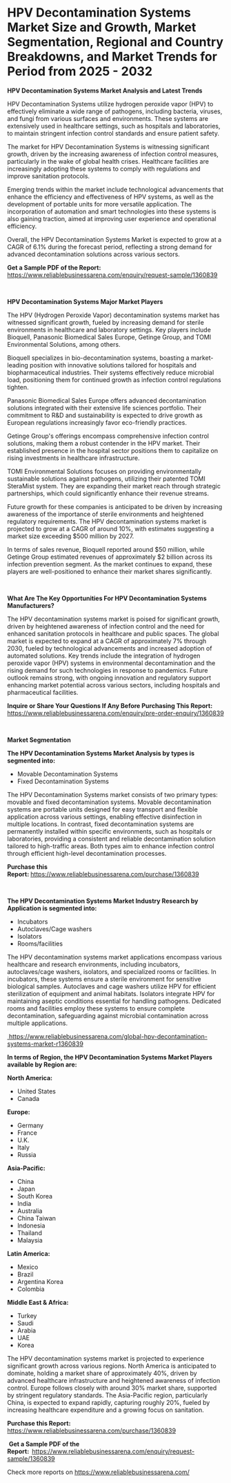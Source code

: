 <p><h1>HPV Decontamination Systems Market Size and Growth, Market Segmentation, Regional and Country Breakdowns, and Market Trends for Period from 2025 -  2032</h1></p><p><strong>HPV Decontamination Systems Market Analysis and Latest Trends</strong></p>
<p><p>HPV Decontamination Systems utilize hydrogen peroxide vapor (HPV) to effectively eliminate a wide range of pathogens, including bacteria, viruses, and fungi from various surfaces and environments. These systems are extensively used in healthcare settings, such as hospitals and laboratories, to maintain stringent infection control standards and ensure patient safety. </p><p>The market for HPV Decontamination Systems is witnessing significant growth, driven by the increasing awareness of infection control measures, particularly in the wake of global health crises. Healthcare facilities are increasingly adopting these systems to comply with regulations and improve sanitation protocols. </p><p>Emerging trends within the market include technological advancements that enhance the efficiency and effectiveness of HPV systems, as well as the development of portable units for more versatile application. The incorporation of automation and smart technologies into these systems is also gaining traction, aimed at improving user experience and operational efficiency. </p><p>Overall, the HPV Decontamination Systems Market is expected to grow at a CAGR of 6.1% during the forecast period, reflecting a strong demand for advanced decontamination solutions across various sectors.</p></p>
<p><strong>Get a Sample PDF of the Report:&nbsp;</strong> <a href="https://www.reliablebusinessarena.com/enquiry/request-sample/1360839?utm_campaign=1892&utm_medium=2&utm_source=Github&utm_content=ia&utm_term=22032025&utm_id=hpv-decontamination-systems">https://www.reliablebusinessarena.com/enquiry/request-sample/1360839</a></p>
<p>&nbsp;</p>
<p><strong>HPV Decontamination Systems Major Market Players</strong></p>
<p><p>The HPV (Hydrogen Peroxide Vapor) decontamination systems market has witnessed significant growth, fueled by increasing demand for sterile environments in healthcare and laboratory settings. Key players include Bioquell, Panasonic Biomedical Sales Europe, Getinge Group, and TOMI Environmental Solutions, among others. </p><p>Bioquell specializes in bio-decontamination systems, boasting a market-leading position with innovative solutions tailored for hospitals and biopharmaceutical industries. Their systems effectively reduce microbial load, positioning them for continued growth as infection control regulations tighten.</p><p>Panasonic Biomedical Sales Europe offers advanced decontamination solutions integrated with their extensive life sciences portfolio. Their commitment to R&D and sustainability is expected to drive growth as European regulations increasingly favor eco-friendly practices.</p><p>Getinge Group's offerings encompass comprehensive infection control solutions, making them a robust contender in the HPV market. Their established presence in the hospital sector positions them to capitalize on rising investments in healthcare infrastructure.</p><p>TOMI Environmental Solutions focuses on providing environmentally sustainable solutions against pathogens, utilizing their patented TOMI SteraMist system. They are expanding their market reach through strategic partnerships, which could significantly enhance their revenue streams.</p><p>Future growth for these companies is anticipated to be driven by increasing awareness of the importance of sterile environments and heightened regulatory requirements. The HPV decontamination systems market is projected to grow at a CAGR of around 10%, with estimates suggesting a market size exceeding $500 million by 2027.</p><p>In terms of sales revenue, Bioquell reported around $50 million, while Getinge Group estimated revenues of approximately $2 billion across its infection prevention segment. As the market continues to expand, these players are well-positioned to enhance their market shares significantly.</p></p>
<p>&nbsp;</p>
<p><strong>What Are The Key Opportunities For HPV Decontamination Systems Manufacturers?</strong></p>
<p><p>The HPV decontamination systems market is poised for significant growth, driven by heightened awareness of infection control and the need for enhanced sanitation protocols in healthcare and public spaces. The global market is expected to expand at a CAGR of approximately 7% through 2030, fueled by technological advancements and increased adoption of automated solutions. Key trends include the integration of hydrogen peroxide vapor (HPV) systems in environmental decontamination and the rising demand for such technologies in response to pandemics. Future outlook remains strong, with ongoing innovation and regulatory support enhancing market potential across various sectors, including hospitals and pharmaceutical facilities.</p></p>
<p><strong>Inquire or Share Your Questions If Any Before Purchasing This Report:</strong> <a href="https://www.reliablebusinessarena.com/enquiry/pre-order-enquiry/1360839?utm_campaign=1892&utm_medium=2&utm_source=Github&utm_content=ia&utm_term=22032025&utm_id=hpv-decontamination-systems">https://www.reliablebusinessarena.com/enquiry/pre-order-enquiry/1360839</a></p>
<p>&nbsp;</p>
<p><strong>Market Segmentation</strong></p>
<p><strong>The HPV Decontamination Systems Market Analysis by types is segmented into:</strong></p>
<p><ul><li>Movable Decontamination Systems</li><li>Fixed Decontamination Systems</li></ul></p>
<p><p>The HPV Decontamination Systems market consists of two primary types: movable and fixed decontamination systems. Movable decontamination systems are portable units designed for easy transport and flexible application across various settings, enabling effective disinfection in multiple locations. In contrast, fixed decontamination systems are permanently installed within specific environments, such as hospitals or laboratories, providing a consistent and reliable decontamination solution tailored to high-traffic areas. Both types aim to enhance infection control through efficient high-level decontamination processes.</p></p>
<p><strong>Purchase this Report:&nbsp;</strong><a href="https://www.reliablebusinessarena.com/purchase/1360839?utm_campaign=1892&utm_medium=2&utm_source=Github&utm_content=ia&utm_term=22032025&utm_id=hpv-decontamination-systems">https://www.reliablebusinessarena.com/purchase/1360839</a></p>
<p>&nbsp;</p>
<p><strong>The HPV Decontamination Systems Market Industry Research by Application is segmented into:</strong></p>
<p><ul><li>Incubators</li><li>Autoclaves/Cage washers</li><li>Isolators</li><li>Rooms/facilities</li></ul></p>
<p><p>The HPV decontamination systems market applications encompass various healthcare and research environments, including incubators, autoclaves/cage washers, isolators, and specialized rooms or facilities. In incubators, these systems ensure a sterile environment for sensitive biological samples. Autoclaves and cage washers utilize HPV for efficient sterilization of equipment and animal habitats. Isolators integrate HPV for maintaining aseptic conditions essential for handling pathogens. Dedicated rooms and facilities employ these systems to ensure complete decontamination, safeguarding against microbial contamination across multiple applications.</p></p>
<p><a href="https://www.reliablebusinessarena.com/global-hpv-decontamination-systems-market-r1360839?utm_campaign=1892&utm_medium=2&utm_source=Github&utm_content=ia&utm_term=22032025&utm_id=hpv-decontamination-systems">&nbsp;https://www.reliablebusinessarena.com/global-hpv-decontamination-systems-market-r1360839</a></p>
<p><strong>In terms of Region, the HPV Decontamination Systems Market Players available by Region are:</strong></p>
<p>
    <p> <strong> North America: </strong>
        <ul>
            <li>United States</li>
            <li>Canada</li>
        </ul>
        </p> 
    <p> <strong> Europe: </strong>
        <ul>
            <li>Germany</li>
            <li>France</li>
            <li>U.K.</li>
            <li>Italy</li>
            <li>Russia</li>
        </ul>
        </p> 
    <p> <strong> Asia-Pacific: </strong>
        <ul>
            <li>China</li>
            <li>Japan</li>
            <li>South Korea</li>
            <li>India</li>
            <li>Australia</li>
            <li>China Taiwan</li>
            <li>Indonesia</li>
            <li>Thailand</li>
            <li>Malaysia</li>
        </ul>
        </p> 
    <p> <strong> Latin America: </strong>
        <ul>
            <li>Mexico</li>
            <li>Brazil</li>
            <li>Argentina Korea</li>
            <li>Colombia</li>
        </ul>
        </p> 
    <p> <strong> Middle East & Africa: </strong>
        <ul>
            <li>Turkey</li>
            <li>Saudi</li>
            <li>Arabia</li>
            <li>UAE</li>
            <li>Korea</li>
        </ul>
    </p>
    </p>
<p><p>The HPV decontamination systems market is projected to experience significant growth across various regions. North America is anticipated to dominate, holding a market share of approximately 40%, driven by advanced healthcare infrastructure and heightened awareness of infection control. Europe follows closely with around 30% market share, supported by stringent regulatory standards. The Asia-Pacific region, particularly China, is expected to expand rapidly, capturing roughly 20%, fueled by increasing healthcare expenditure and a growing focus on sanitation.</p></p>
<p><strong>Purchase this Report: </strong><a href="https://www.reliablebusinessarena.com/purchase/1360839?utm_campaign=1892&utm_medium=2&utm_source=Github&utm_content=ia&utm_term=22032025&utm_id=hpv-decontamination-systems">https://www.reliablebusinessarena.com/purchase/1360839</a></p>
<p>&nbsp;<strong>Get a Sample PDF of the Report:&nbsp;&nbsp;</strong><a href="https://www.reliablebusinessarena.com/enquiry/request-sample/1360839?utm_campaign=1892&utm_medium=2&utm_source=Github&utm_content=ia&utm_term=22032025&utm_id=hpv-decontamination-systems">https://www.reliablebusinessarena.com/enquiry/request-sample/1360839</a></p>
<p><strong></strong></p>
<p>Check more reports on <a href="https://www.reliablebusinessarena.com/?utm_campaign=1892&utm_medium=2&utm_source=Github&utm_content=ia&utm_term=22032025&utm_id=hpv-decontamination-systems">https://www.reliablebusinessarena.com/</a></p>